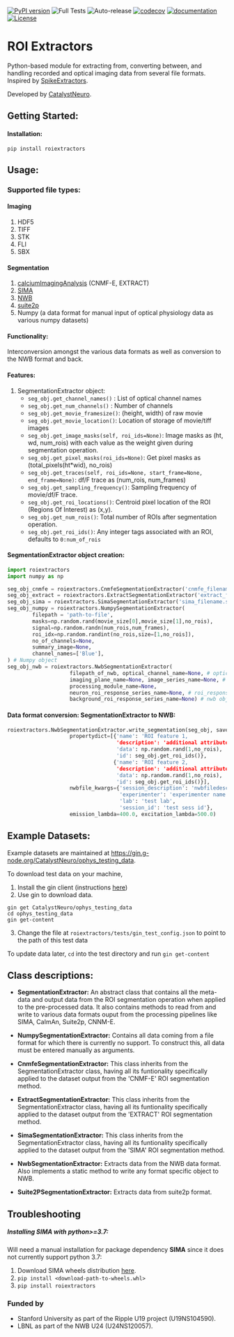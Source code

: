 [![PyPI version](https://badge.fury.io/py/roiextractors.svg)](https://badge.fury.io/py/roiextractors)
![Full Tests](https://github.com/catalystneuro/roiextractors/actions/workflows/testing.yml/badge.svg)
![Auto-release](https://github.com/catalystneuro/roiextractors/actions/workflows/auto-publish.yml/badge.svg)
[![codecov](https://codecov.io/github/catalystneuro/roiextractors/coverage.svg?branch=master)](https://codecov.io/github/catalystneuro/roiextractors?branch=master)
[![documentation](https://readthedocs.org/projects/roiextractors/badge/?version=latest)](https://roiextractors.readthedocs.io/en/latest/)
[![License](https://img.shields.io/pypi/l/pynwb.svg)](https://github.com/catalystneuro/roiextractors/license.txt)

# ROI Extractors
Python-based module for extracting from, converting between, and handling recorded and optical imaging data from several file formats. Inspired by [SpikeExtractors](https://github.com/SpikeInterface/spikeextractors).

Developed by [CatalystNeuro](http://catalystneuro.com/).

## Getting Started:
#### Installation:
`pip install roiextractors`

## Usage:
### Supported file types:
#### Imaging
1. HDF5
2. TIFF
3. STK
4. FLI
5. SBX

#### Segmentation
1. [calciumImagingAnalysis](https://github.com/bahanonu/calciumImagingAnalysis) (CNMF-E, EXTRACT)
2. [SIMA](http://www.losonczylab.org/sima/1.3.2/)
3. [NWB](https://pynwb.readthedocs.io/en/stable/)
4. [suite2p](https://github.com/MouseLand/suite2p)
45. Numpy (a data format for manual input of optical physiology data as various numpy datasets)

#### Functionality:
Interconversion amongst the various data formats as well as conversion to the NWB format and back.

#### Features:
1. SegmentationExtractor object:
    * `seg_obj.get_channel_names()` :
    List of optical channel names
    * `seg_obj.get_num_channels()` :
    Number of channels
    * `seg_obj.get_movie_framesize()`:
    (height, width) of raw movie
    * `seg_obj.get_movie_location()`:
    Location of storage of movie/tiff images
    * `seg_obj.get_image_masks(self, roi_ids=None)`:
    Image masks as (ht, wd, num_rois) with each value as the weight given during segmentation operation.
    * `seg_obj.get_pixel_masks(roi_ids=None)`:
    Get pixel masks as (total_pixels(ht*wid), no_rois)
    * `seg_obj.get_traces(self, roi_ids=None, start_frame=None, end_frame=None)`:
    df/F trace as (num_rois, num_frames)
    * `seg_obj.get_sampling_frequency()`:
    Sampling frequency of movie/df/F trace.
    * `seg_obj.get_roi_locations()`:
    Centroid pixel location of the ROI (Regions Of Interest) as (x,y).
    * `seg_obj.get_num_rois()`:
    Total number of ROIs after segmentation operation.
    * `seg_obj.get_roi_ids()`:
    Any integer tags associated with an ROI, defaults to `0:num_of_rois`

#### SegmentationExtractor object creation:
```python
import roiextractors
import numpy as np

seg_obj_cnmfe = roiextractors.CnmfeSegmentationExtractor('cnmfe_filename.mat') # cnmfe
seg_obj_extract = roiextractors.ExtractSegmentationExtractor('extract_filename.mat') # extract
seg_obj_sima = roiextractors.SimaSegmentationExtractor('sima_filename.sima') # SIMA
seg_obj_numpy = roiextractors.NumpySegmentationExtractor(
        filepath = 'path-to-file',
        masks=np.random.rand(movie_size[0],movie_size[1],no_rois),
        signal=np.random.randn(num_rois,num_frames),
        roi_idx=np.random.randint(no_rois,size=[1,no_rois]),
        no_of_channels=None,
        summary_image=None,
        channel_names=['Blue'],
) # Numpy object
seg_obj_nwb = roiextractors.NwbSegmentationExtractor(
                    filepath_of_nwb, optical_channel_name=None, # optical channel to extract and store info from
                    imaging_plane_name=None, image_series_name=None, # imaging plane to extract and store data from
                    processing_module_name=None,
                    neuron_roi_response_series_name=None, # roi_response_series name to extract and store data from
                    background_roi_response_series_name=None) # nwb object
```
#### Data format conversion: SegmentationExtractor to NWB:
```python
roiextractors.NwbSegmentationExtractor.write_segmentation(seg_obj, saveloc,
                    propertydict=[{'name': 'ROI feature 1,
                                   'description': 'additional attribute of each ROI',
                                   'data': np.random.rand(1,no_rois),
                                   'id': seg_obj.get_roi_ids()},
                                  {'name': 'ROI feature 2,
                                   'description': 'additional attribute of each ROI',
                                   'data': np.random.rand(1,no_rois),
                                   'id': seg_obj.get_roi_ids()}],
                    nwbfile_kwargs={'session_description': 'nwbfiledesc',
                                    'experimenter': 'experimenter name',
                                    'lab': 'test lab',
                                    'session_id': 'test sess id'},
                    emission_lambda=400.0, excitation_lambda=500.0)
```
## Example Datasets:
Example datasets are maintained at https://gin.g-node.org/CatalystNeuro/ophys_testing_data.

To download test data on your machine,

1. Install the gin client (instructions [here](https://gin.g-node.org/G-Node/Info/wiki/GIN+CLI+Setup#linux))
2. Use gin to download data.
```shell
gin get CatalystNeuro/ophys_testing_data
cd ophys_testing_data
gin get-content
```

3. Change the file at `roiextractors/tests/gin_test_config.json` to point to the path of this test data

To update data later, `cd` into the test directory and run `gin get-content`


## Class descriptions:

*  **SegmentationExtractor:** An abstract class that contains all the meta-data and output data from the ROI segmentation operation when applied to the pre-processed data. It also contains methods to read from and write to various data formats ouput from  the processing pipelines like SIMA, CaImAn, Suite2p, CNNM-E.

*  **NumpySegmentationExtractor:** Contains all data coming from a file format for which there is currently no support. To construct this, all data must be entered manually as arguments.

*  **CnmfeSegmentationExtractor:** This class inherits from the SegmentationExtractor class, having all its funtionality specifically applied to the dataset output from the 'CNMF-E' ROI segmentation method.

*  **ExtractSegmentationExtractor:** This class inherits from the SegmentationExtractor class, having all its funtionality specifically applied to the dataset output from the 'EXTRACT' ROI segmentation method.

*  **SimaSegmentationExtractor:** This class inherits from the SegmentationExtractor class, having all its funtionality specifically applied to the dataset output from the 'SIMA' ROI segmentation method.

*  **NwbSegmentationExtractor:** Extracts data from the NWB data format. Also implements a static method to write any format specific object to NWB.

* **Suite2PSegmentationExtractor:** Extracts data from suite2p format.

## Troubleshooting
##### Installing SIMA with python>=3.7:
Will need a manual installation for package dependency **SIMA** since it does not currently support python 3.7:
1.   Download SIMA wheels distribution [here](https://www.lfd.uci.edu/~gohlke/pythonlibs/#sima).
2.  `pip install <download-path-to-wheels.whl>`
3.  `pip install roiextractors`

### Funded by
* Stanford University as part of the Ripple U19 project (U19NS104590).
* LBNL as part of the NWB U24 (U24NS120057).
